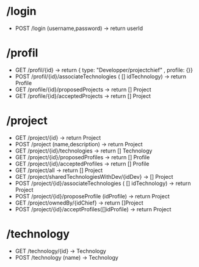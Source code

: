 # /login

* POST /login (username,password) -> return userId

# /profil

* GET /profil/{id} -> return { type: "Developper/projectchief" , profile: {}}
* POST /profil/{id}/associateTechnologies ( [] idTechnology) -> return Profile
* GET /profile/{id}/proposedProjects -> return [] Project
* GET /profile/{id}/acceptedProjects -> return [] Project

# /project

* GET /project/{id} -> return Project
* POST /project (name,description) -> return Project
* GET /project/{id}/technologies -> return [] Technology
* GET /project/{id}/proposedProfiles -> return [] Profile
* GET /project/{id}/acceptedProfiles -> return [] Profile
* GET /project/all -> return [] Project
* GET /project/sharedTechnologiesWithDev/{idDev} -> [] Project
* POST /project/{id}/associateTechnologies ( [] idTechnology) -> return Project
* POST /project/{id}/proposeProfile (idProfile) -> return Project
* GET /project/ownedBy/{idChief} -> return []Project
* POST /project/{id}/acceptProfiles([]idProfile) -> return Project

# /technology

* GET /technology/{id} -> Technology
* POST /technology (name) -> Technology
